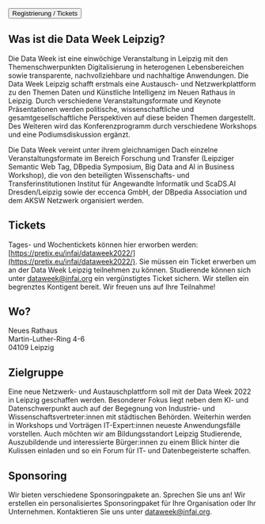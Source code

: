 <div class="d-flexaa">
    <a href="https://pretix.eu/infai/dataweek2022/">
      <button class="btn btn-warning m-auto">
        Registrierung / Tickets
      </button>
    </a>
</div>

## Was ist die Data Week Leipzig?

Die Data Week ist eine einwöchige Veranstaltung in Leipzig mit den Themenschwerpunkten Digitalisierung in heterogenen Lebensbereichen sowie transparente, nachvollziehbare und nachhaltige Anwendungen. Die Data Week Leipzig schafft erstmals eine Austausch- und Netzwerkplattform zu den Themen Daten und Künstliche Intelligenz im Neuen Rathaus in Leipzig. Durch verschiedene Veranstaltungsformate und Keynote Präsentationen werden politische, wissenschaftliche und gesamtgesellschaftliche Perspektiven auf diese beiden Themen dargestellt. Des Weiteren wird das Konferenzprogramm durch verschiedene Workshops und eine Podiumsdiskussion ergänzt. 

Die Data Week vereint unter ihrem gleichnamigen Dach einzelne Veranstaltungsformate im Bereich Forschung und Transfer (Leipziger Semantic Web Tag, DBpedia Symposium, Big Data and AI in Business Workshop), die von den beteiligten Wissenschafts- und Transferinstitutionen Institut für Angewandte Informatik und ScaDS.AI Dresden/Leipzig sowie der eccenca GmbH, der DBpedia Association und dem AKSW Netzwerk organisiert werden.

## Tickets

Tages- und Wochentickets können hier erworben werden: [https://pretix.eu/infai/dataweek2022/](https://pretix.eu/infai/dataweek2022/). Sie müssen ein Ticket erwerben um an der Data Week Leipzig teilnehmen zu können. Studierende können sich unter [dataweek@infai.org](mailto:dataweek@infai.org) ein vergünstigtes Ticket sichern. Wir stellen ein begrenztes Kontigent bereit. Wir freuen uns auf Ihre Teilnahme!

## Wo?

Neues Rathaus<br/>
Martin-Luther-Ring 4-6<br/>
04109 Leipzig

## Zielgruppe

Eine neue Netzwerk- und Austauschplattform soll mit der Data Week 2022 in Leipzig geschaffen werden. Besonderer Fokus liegt neben dem KI- und Datenschwerpunkt auch auf der Begegnung von Industrie- und Wissenschaftsvertreter:innen mit städtischen Behörden. Weiterhin werden in Workshops und Vorträgen IT-Expert:innen neueste Anwendungsfälle vorstellen. Auch möchten wir am Bildungsstandort Leipzig Studierende, Auszubildende und interessierte Bürger:innen zu einem Blick hinter die Kulissen einladen und so ein Forum für IT- und Datenbegeisterte schaffen.

## Sponsoring

Wir bieten verschiedene Sponsoringpakete an. Sprechen Sie uns an! Wir erstellen ein personalisiertes Sponsoringpaket für Ihre Organisation oder Ihr Unternehmen. Kontaktieren Sie uns unter [dataweek@infai.org](mailto:dataweek@infai.org).

